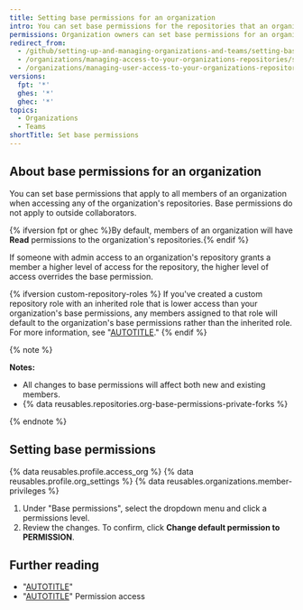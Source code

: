 ```yaml
---
title: Setting base permissions for an organization
intro: You can set base permissions for the repositories that an organization owns.
permissions: Organization owners can set base permissions for an organization.
redirect_from:
  - /github/setting-up-and-managing-organizations-and-teams/setting-base-permissions-for-an-organization
  - /organizations/managing-access-to-your-organizations-repositories/setting-base-permissions-for-an-organization
  - /organizations/managing-user-access-to-your-organizations-repositories/setting-base-permissions-for-an-organization
versions:
  fpt: '*'
  ghes: '*'
  ghec: '*'
topics:
  - Organizations
  - Teams
shortTitle: Set base permissions
---
```


## About base permissions for an organization

You can set base permissions that apply to all members of an organization when accessing any of the organization's repositories. Base permissions do not apply to outside collaborators.

{% ifversion fpt or ghec %}By default, members of an organization will have **Read** permissions to the organization's repositories.{% endif %}

If someone with admin access to an organization's repository grants a member a higher level of access for the repository, the higher level of access overrides the base permission.

{% ifversion custom-repository-roles %}
If you've created a custom repository role with an inherited role that is lower access than your organization's base permissions, any members assigned to that role will default to the organization's base permissions rather than the inherited role. For more information, see "[AUTOTITLE](/organizations/managing-user-access-to-your-organizations-repositories/managing-repository-roles/managing-custom-repository-roles-for-an-organization)."
{% endif %}

{% note %}

**Notes:**

* All changes to base permissions will affect both new and existing members.
* {% data reusables.repositories.org-base-permissions-private-forks %}

{% endnote %}

## Setting base permissions

{% data reusables.profile.access_org %}
{% data reusables.profile.org_settings %}
{% data reusables.organizations.member-privileges %}
1. Under "Base permissions", select the dropdown menu and click a permissions level.
1. Review the changes. To confirm, click **Change default permission to PERMISSION**.

## Further reading

* "[AUTOTITLE](/organizations/managing-user-access-to-your-organizations-repositories/managing-repository-roles/repository-roles-for-an-organization)"
* "[AUTOTITLE](/organizations/managing-user-access-to-your-organizations-repositories/managing-outside-collaborators/adding-outside-collaborators-to-repositories-in-your-organization)"
Permission access
